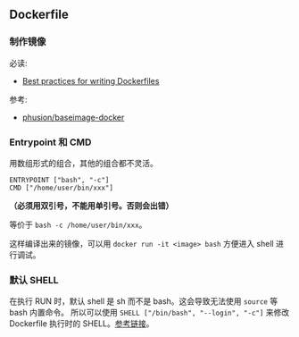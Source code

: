 ## Dockerfile

### 制作镜像

必读:

- [Best practices for writing Dockerfiles](https://docs.docker.com/engine/userguide/eng-image/dockerfile_best-practices/)

参考:

- [phusion/baseimage-docker](https://github.com/phusion/baseimage-docker)


### Entrypoint 和 CMD

用数组形式的组合，其他的组合都不灵活。

```
ENTRYPOINT ["bash", "-c"]
CMD ["/home/user/bin/xxx"]
```

**（必须用双引号，不能用单引号。否则会出错）**

等价于 `bash -c /home/user/bin/xxx`。

这样编译出来的镜像，可以用 `docker run -it <image> bash` 方便进入 shell 进行调试。

### 默认 SHELL

在执行 RUN 时，默认 shell 是 sh 而不是 bash。这会导致无法使用 `source` 等 bash 内置命令。
所以可以使用 `SHELL ["/bin/bash", "--login", "-c"]` 来修改 Dockerfile 执行时的 SHELL。[参考链接](https://docs.docker.com/engine/reference/builder/#shell)。

